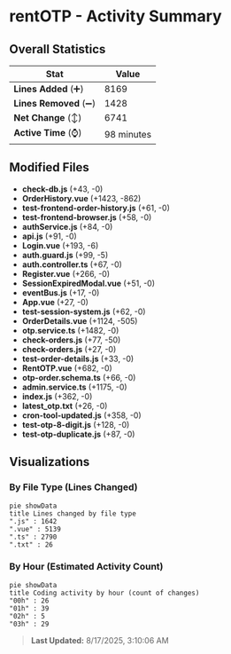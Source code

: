 # rentOTP - Activity Summary 

## Overall Statistics

| Stat                   | Value                                                             |
| ---------------------- | ----------------------------------------------------------------- |
| **Lines Added** (➕)   | 8169                                          |
| **Lines Removed** (➖) | 1428                                        |
| **Net Change** (↕)    | 6741                |
| **Active Time** (⌚)   | 98 minutes |


## Modified Files
- **check-db.js** (+43, -0)
- **OrderHistory.vue** (+1423, -862)
- **test-frontend-order-history.js** (+61, -0)
- **test-frontend-browser.js** (+58, -0)
- **authService.js** (+84, -0)
- **api.js** (+91, -0)
- **Login.vue** (+193, -6)
- **auth.guard.js** (+99, -5)
- **auth.controller.ts** (+67, -0)
- **Register.vue** (+266, -0)
- **SessionExpiredModal.vue** (+51, -0)
- **eventBus.js** (+17, -0)
- **App.vue** (+27, -0)
- **test-session-system.js** (+62, -0)
- **OrderDetails.vue** (+1124, -505)
- **otp.service.ts** (+1482, -0)
- **check-orders.js** (+77, -50)
- **check-orders.js** (+27, -0)
- **test-order-details.js** (+33, -0)
- **RentOTP.vue** (+682, -0)
- **otp-order.schema.ts** (+66, -0)
- **admin.service.ts** (+1175, -0)
- **index.js** (+362, -0)
- **latest_otp.txt** (+26, -0)
- **cron-tool-updated.js** (+358, -0)
- **test-otp-8-digit.js** (+128, -0)
- **test-otp-duplicate.js** (+87, -0)

## Visualizations

### By File Type (Lines Changed)

```mermaid
pie showData
title Lines changed by file type
".js" : 1642
".vue" : 5139
".ts" : 2790
".txt" : 26
```

### By Hour (Estimated Activity Count)

```mermaid
pie showData
title Coding activity by hour (count of changes)
"00h" : 26
"01h" : 39
"02h" : 5
"03h" : 29
```


> **Last Updated:** 8/17/2025, 3:10:06 AM
